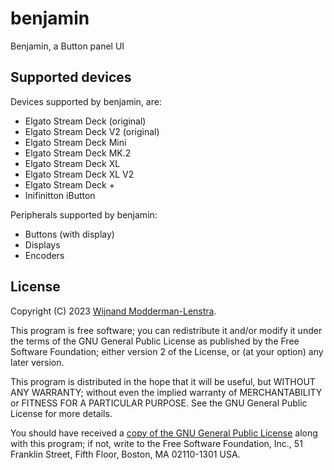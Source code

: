 # benjamin
Benjamin, a Button panel UI

## Supported devices

Devices supported by benjamin, are:
* Elgato Stream Deck (original)
* Elgato Stream Deck V2 (original)
* Elgato Stream Deck Mini
* Elgato Stream Deck MK.2
* Elgato Stream Deck XL
* Elgato Stream Deck XL V2
* Elgato Stream Deck +
* Inifinitton iButton

Peripherals supported by benjamin:
* Buttons (with display)
* Displays
* Encoders

## License

Copyright (C) 2023 [Wijnand Modderman-Lenstra](maze@pyth0n.org).
    
This program is free software; you can redistribute it and/or modify
it under the terms of the GNU General Public License as published by
the Free Software Foundation; either version 2 of the License, or
(at your option) any later version.

This program is distributed in the hope that it will be useful,
but WITHOUT ANY WARRANTY; without even the implied warranty of
MERCHANTABILITY or FITNESS FOR A PARTICULAR PURPOSE.  See the
GNU General Public License for more details.

You should have received a [copy of the GNU General Public License](./LICENSE.md)
along with this program; if not, write to the Free Software Foundation, Inc.,
51 Franklin Street, Fifth Floor, Boston, MA 02110-1301 USA.
